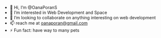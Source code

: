 - 👋 Hi, I’m @OanaPoranS
- 👀 I’m interested in Web Development and Space 
- 💞️ I’m looking to collaborate on anything interesting on web development
- 📫 reach me at oanaporan@gmail.com
- ⚡ Fun fact: have way to many pets 

<!---
OanaPoranS/OanaPoranS is a ✨ special ✨ repository because its `README.md` (this file) appears on your GitHub profile.
You can click the Preview link to take a look at your changes.
--->

